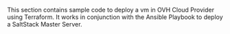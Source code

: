
This section contains sample code to deploy a vm in OVH Cloud Provider using Terraform.
It works in conjunction with the Ansible Playbook to deploy a SaltStack Master Server.
